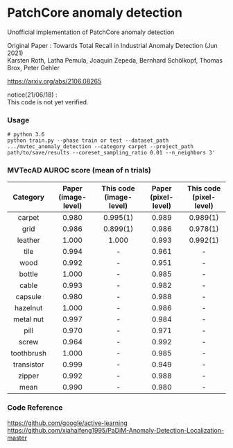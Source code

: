 # PatchCore anomaly detection
Unofficial implementation of PatchCore anomaly detection  


Original Paper : 
Towards Total Recall in Industrial Anomaly Detection (Jun 2021)  
Karsten Roth, Latha Pemula, Joaquin Zepeda, Bernhard Schölkopf, Thomas Brox, Peter Gehler  


https://arxiv.org/abs/2106.08265

notice(21/06/18) :  
This code is not yet verified.


### Usage 
~~~
# python 3.6
python train.py --phase train or test --dataset_path .../mvtec_anomaly_detection --category carpet --project_path path/to/save/results --coreset_sampling_ratio 0.01 --n_neighbors 3'
~~~

### MVTecAD AUROC score (mean of n trials)
| Category | Paper<br>(image-level) | This code<br>(image-level) | Paper<br>(pixel-level) | This code<br>(pixel-level) |
| :-----: | :-: | :-: | :-: | :-: |
| carpet | 0.980 | 0.995(1) | 0.989 | 0.989(1) |
| grid | 0.986 | 0.899(1) | 0.986 | 0.978(1) |
| leather | 1.000 | 1.000 | 0.993 | 0.992(1) |
| tile | 0.994 | - | 0.961 | - |
| wood | 0.992 | - | 0.951 | - |
| bottle | 1.000 | - | 0.985 | - |
| cable | 0.993 | - | 0.982 | - |
| capsule | 0.980 | - | 0.988 | - |
| hazelnut | 1.000 | - | 0.986 | - |
| metal nut | 0.997 | - | 0.984 | - |
| pill | 0.970 | - | 0.971 | - |
| screw | 0.964 | - | 0.992 | - |
| toothbrush | 1.000 | - | 0.985 | - |
| transistor | 0.999 | -| 0.949 | - |
| zipper | 0.992 | - | 0.988 | - |
| mean | 0.990 | - | 0.980 | - |

### Code Reference
https://github.com/google/active-learning  
https://github.com/xiahaifeng1995/PaDiM-Anomaly-Detection-Localization-master